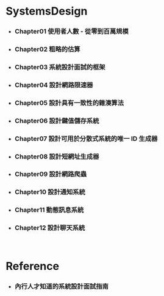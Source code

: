 SystemsDesign
=====
* ### Chapter01 使用者人數 - 從零到百萬規模
* ### Chapter02 粗略的估算
* ### Chapter03 系統設計面試的框架
* ### Chapter04 設計網路限速器
* ### Chapter05 設計具有一致性的雜湊算法
* ### Chapter06 設計鍵值儲存系統
* ### Chapter07 設計可用於分散式系統的唯一 ID 生成器
* ### Chapter08 設計短網址生成器
* ### Chapter09 設計網路爬蟲
* ### Chapter10 設計通知系統
* ### Chapter11 動態訊息系統
* ### Chapter12 設計聊天系統
<br />

Reference
=====
* ### 內行人才知道的系統設計面試指南
